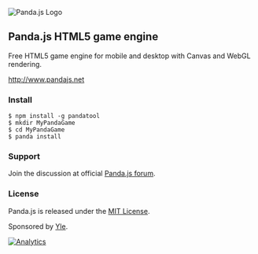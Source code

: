 ![Panda.js Logo](http://www.pandajs.net/img/panda_178x120.png)

## Panda.js HTML5 game engine

Free HTML5 game engine for mobile and desktop with Canvas and WebGL rendering.

http://www.pandajs.net

### Install

    $ npm install -g pandatool
    $ mkdir MyPandaGame
    $ cd MyPandaGame
    $ panda install

### Support

Join the discussion at official [Panda.js forum](http://www.html5gamedevs.com/forum/19-pandajs/).

### License

Panda.js is released under the [MIT License](http://opensource.org/licenses/MIT).

Sponsored by [Yle](http://en.wikipedia.org/wiki/Yle).

[![Analytics](https://ga-beacon.appspot.com/UA-42024756-3/panda.js/index?pixel)](https://github.com/igrigorik/ga-beacon)
